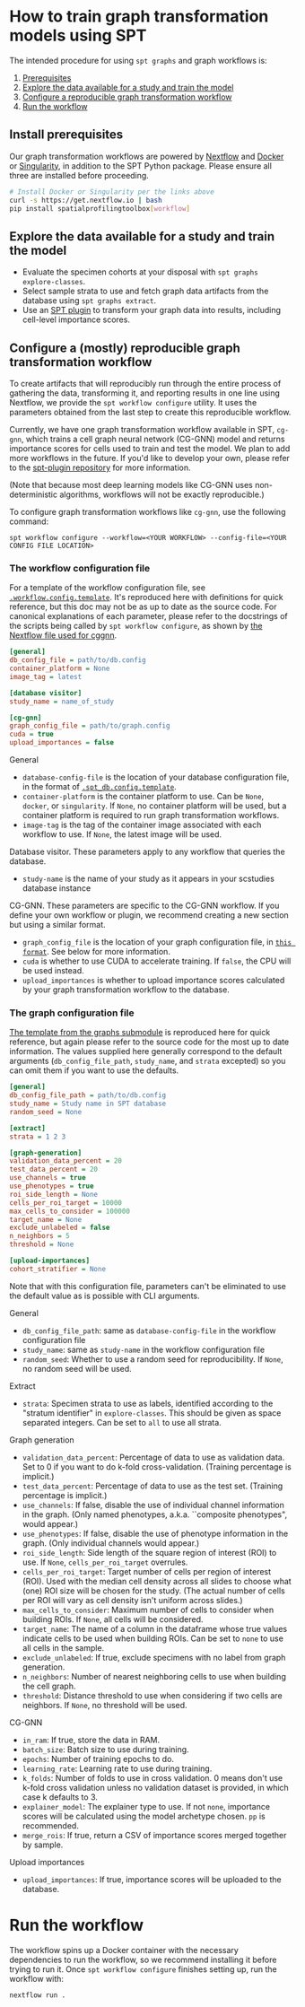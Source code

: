 # How to train graph transformation models using SPT

The intended procedure for using `spt graphs` and graph workflows is:

1. [Prerequisites](#install-prerequisites)
2. [Explore the data available for a study and train the model](#explore-the-data-available-for-a-study-and-train-the-model)
3. [Configure a reproducible graph transformation workflow](#configure-a-reproducible-graph-transformation-workflow)
4. [Run the workflow](#run-the-workflow)

## Install prerequisites

Our graph transformation workflows are powered by [Nextflow](https://www.nextflow.io/docs/latest/getstarted.html) and [Docker](https://docs.docker.com/engine/install/) or [Singularity](https://docs.sylabs.io/guides/3.0/user-guide/installation.html), in addition to the SPT Python package. Please ensure all three are installed before proceeding.
```sh
# Install Docker or Singularity per the links above
curl -s https://get.nextflow.io | bash
pip install spatialprofilingtoolbox[workflow]
```

## Explore the data available for a study and train the model

- Evaluate the specimen cohorts at your disposal with `spt graphs explore-classes`.
- Select sample strata to use and fetch graph data artifacts from the database using `spt graphs extract`.
- Use an [SPT plugin](https://github.com/nadeemlab/spt-plugin) to transform your graph data into results, including cell-level importance scores.

## Configure a (mostly) reproducible graph transformation workflow

To create artifacts that will reproducibly run through the entire process of gathering the data, transforming it, and reporting results in one line using Nextflow, we provide the `spt workflow configure` utility. It uses the parameters obtained from the last step to create this reproducible workflow.

Currently, we have one graph transformation workflow available in SPT, `cg-gnn`, which trains a cell graph neural network (CG-GNN) model and returns importance scores for cells used to train and test the model. We plan to add more workflows in the future. If you'd like to develop your own, please refer to the [spt-plugin repository](https://github.com/nadeemlab/spt-plugin) for more information.

(Note that because most deep learning models like CG-GNN uses non-deterministic algorithms, workflows will not be exactly reproducible.)

To configure graph transformation workflows like `cg-gnn`, use the following command:
```
spt workflow configure --workflow=<YOUR WORKFLOW> --config-file=<YOUR CONFIG FILE LOCATION>
```

### The workflow configuration file

For a template of the workflow configuration file, see [`.workflow.config.template`](spatialprofilingtoolbox/workflow/assets/.workflow.config.template). It's reproduced here with definitions for quick reference, but this doc may not be as up to date as the source code. For canonical explanations of each parameter, please refer to the docstrings of the scripts being called by `spt workflow configure`, as shown by [the Nextflow file used for cggnn](spatialprofilingtoolbox/workflow/assets/cggnn.nf).

```ini
[general]
db_config_file = path/to/db.config
container_platform = None
image_tag = latest

[database visitor]
study_name = name_of_study

[cg-gnn]
graph_config_file = path/to/graph.config
cuda = true
upload_importances = false
```

General
* `database-config-file` is the location of your database configuration file, in the format of [`.spt_db.config.template`](https://github.com/nadeemlab/SPT/blob/main/spatialprofilingtoolbox/workflow/assets/.spt_db.config.template).
* `container-platform` is the container platform to use. Can be `None`, `docker`, or `singularity`. If `None`, no container platform will be used, but a container platform is required to run graph transformation workflows.
* `image-tag` is the tag of the container image associated with each workflow to use. If `None`, the latest image will be used.

Database visitor. These parameters apply to any workflow that queries the database.
* `study-name` is the name of your study as it appears in your scstudies database instance

CG-GNN. These parameters are specific to the CG-GNN workflow. If you define your own workflow or plugin, we recommend creating a new section but using a similar format.
* `graph_config_file` is the location of your graph configuration file, in [`this format`](spatialprofilingtoolbox/graphs/template.config). See below for more information.
* `cuda` is whether to use CUDA to accelerate training. If `false`, the CPU will be used instead.
* `upload_importances` is whether to upload importance scores calculated by your graph transformation workflow to the database.

### The graph configuration file

[The template from the graphs submodule](spatialprofilingtoolbox/graphs/template.config) is reproduced here for quick reference, but again please refer to the source code for the most up to date information. The values supplied here generally correspond to the default arguments (`db_config_file_path`, `study_name`, and `strata` excepted) so you can omit them if you want to use the defaults.

```ini
[general]
db_config_file_path = path/to/db.config
study_name = Study name in SPT database
random_seed = None

[extract]
strata = 1 2 3

[graph-generation]
validation_data_percent = 20
test_data_percent = 20
use_channels = true
use_phenotypes = true
roi_side_length = None
cells_per_roi_target = 10000
max_cells_to_consider = 100000
target_name = None
exclude_unlabeled = false
n_neighbors = 5
threshold = None

[upload-importances]
cohort_stratifier = None
```

Note that with this configuration file, parameters can't be eliminated to use the default value as is possible with CLI arguments.

General
* `db_config_file_path`: same as `database-config-file` in the workflow configuration file
* `study_name`: same as `study-name` in the workflow configuration file
* `random_seed`: Whether to use a random seed for reproducibility. If `None`, no random seed will be used.

Extract
* `strata`: Specimen strata to use as labels, identified according to the "stratum identifier" in `explore-classes`. This should be given as space separated integers. Can be set to `all` to use all strata.

Graph generation
* `validation_data_percent`: Percentage of data to use as validation data. Set to 0 if you want to do k-fold cross-validation. (Training percentage is implicit.)
* `test_data_percent`: Percentage of data to use as the test set. (Training percentage is implicit.)
* `use_channels`: If false, disable the use of individual channel information in the graph. (Only named phenotypes, a.k.a. ``composite phenotypes", would appear.)
* `use_phenotypes`: If false, disable the use of phenotype information in the graph. (Only individual channels would appear.)
* `roi_side_length`: Side length of the square region of interest (ROI) to use. If `None`, `cells_per_roi_target` overrules.
* `cells_per_roi_target`: Target number of cells per region of interest (ROI). Used with the median cell density across all slides to choose what (one) ROI size will be chosen for the study. (The actual number of cells per ROI will vary as cell density isn't uniform across slides.)
* `max_cells_to_consider`: Maximum number of cells to consider when building ROIs. If `None`, all cells will be considered.
* `target_name`: The name of a column in the dataframe whose true values indicate cells to be used when building ROIs. Can be set to `none` to use all cells in the sample.
* `exclude_unlabeled`: If true, exclude specimens with no label from graph generation.
* `n_neighbors`: Number of nearest neighboring cells to use when building the cell graph.
* `threshold`: Distance threshold to use when considering if two cells are neighbors. If `None`, no threshold will be used.

CG-GNN
* `in_ram`: If true, store the data in RAM.
* `batch_size`: Batch size to use during training.
* `epochs`: Number of training epochs to do.
* `learning_rate`: Learning rate to use during training.
* `k_folds`: Number of folds to use in cross validation. 0 means don't use k-fold cross validation unless no validation dataset is provided, in which case k defaults to 3.
* `explainer_model`: The explainer type to use. If not `none`, importance scores will be calculated using the model archetype chosen. `pp` is recommended.
* `merge_rois`: If true, return a CSV of importance scores merged together by sample.

Upload importances
* `upload_importances`: If true, importance scores will be uploaded to the database.

# Run the workflow

The workflow spins up a Docker container with the necessary dependencies to run the workflow, so we recommend installing it before trying to run it. Once `spt workflow configure` finishes setting up, run the workflow with:

```sh
nextflow run .
```
